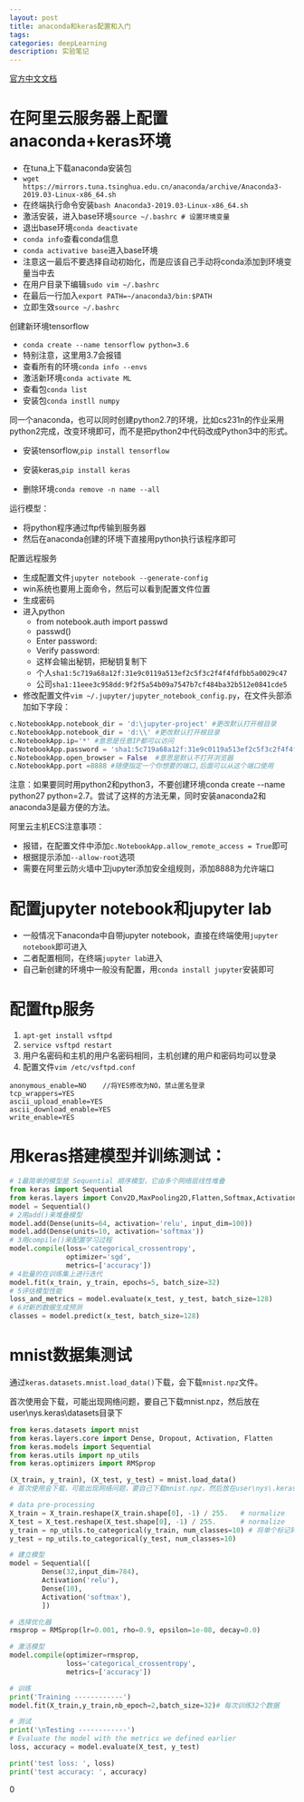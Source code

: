 ```yaml
---
layout: post
title: anaconda和keras配置和入门
tags:
categories: deepLearning
description: 实验笔记
---
```


[官方中文文档](https://keras.io/zh/)

# 在阿里云服务器上配置anaconda+keras环境
* 在tuna上下载anaconda安装包
* `wget https://mirrors.tuna.tsinghua.edu.cn/anaconda/archive/Anaconda3-2019.03-Linux-x86_64.sh`
* 在终端执行命令安装`bash Anaconda3-2019.03-Linux-x86_64.sh`
* 激活安装，进入base环境`source ~/.bashrc # 设置环境变量`
* 退出base环境`conda deactivate`
* `conda info`查看conda信息
* `conda activative base`进入base环境
* 注意这一最后不要选择自动初始化，而是应该自己手动将conda添加到环境变量当中去
* 在用户目录下编辑`sudo vim ~/.bashrc`
* 在最后一行加入`export PATH=~/anaconda3/bin:$PATH`
* 立即生效`source ~/.bashrc`

创建新环境tensorflow
* `conda create --name tensorflow python=3.6`
* 特别注意，这里用3.7会报错
* 查看所有的环境`conda info --envs`
* 激活新环境`conda activate ML`
* 查看包`conda list`
* 安装包`conda instll numpy`

同一个anaconda，也可以同时创建python2.7的环境，比如cs231n的作业采用python2完成，改变环境即可，而不是把python2中代码改成Python3中的形式。

* 安装tensorflow,`pip install tensorflow`
* 安装keras,`pip install keras`

* 删除环境`conda remove -n name --all`

运行模型：
* 将python程序通过ftp传输到服务器
* 然后在anaconda创建的环境下直接用python执行该程序即可

配置远程服务

* 生成配置文件`jupyter notebook --generate-config`
* win系统也要用上面命令，然后可以看到配置文件位置
* 生成密码
* 进入python
    * from notebook.auth import passwd
    * passwd()
    * Enter password:
    * Verify password:
    * 这样会输出秘钥，把秘钥复制下
    * 个人`sha1:5c719a68a12f:31e9c0119a513ef2c5f3c2f4f4fdfbb5a0029c47`
    * 公司`sha1:11eee3c958dd:9f2f5a54b09a7547b7cf484ba32b512e0841cde5`
* 修改配置文件`vim ~/.jupyter/jupyter_notebook_config.py`，在文件头部添加如下字段：

```python
c.NotebookApp.notebook_dir = 'd:\jupyter-project' #更改默认打开根目录
c.NotebookApp.notebook_dir = 'd:\\' #更改默认打开根目录
c.NotebookApp.ip='*' #意思是任意IP都可以访问
c.NotebookApp.password = 'sha1:5c719a68a12f:31e9c0119a513ef2c5f3c2f4f4fdfbb5a0029c47' #刚才那个生成的密文
c.NotebookApp.open_browser = False  #意思是默认不打开浏览器
c.NotebookApp.port =8888 #随便指定一个你想要的端口,后面可以从这个端口使用
```

注意：如果要同时用python2和python3，不要创建环境conda create --name python27 python=2.7。尝试了这样的方法无果，同时安装anaconda2和anaconda3是最方便的方法。

阿里云主机ECS注意事项：
* 报错，在配置文件中添加`c.NotebookApp.allow_remote_access = True`即可
* 根据提示添加`--allow-root`选项
* 需要在阿里云防火墙中卫jupyter添加安全组规则，添加8888为允许端口

# 配置jupyter notebook和jupyter lab
* 一般情况下anaconda中自带jupyter notebook，直接在终端使用`jupyter notebook`即可进入
* 二者配置相同，在终端`jupyter lab`进入
* 自己新创建的环境中一般没有配置，用`conda install jupyter`安装即可

# 配置ftp服务
1. `apt-get install vsftpd`
2. `service vsftpd restart`
3. 用户名密码和主机的用户名密码相同，主机创建的用户和密码均可以登录
4. 配置文件`vim /etc/vsftpd.conf`

```
anonymous_enable=NO    //将YES修改为NO，禁止匿名登录
tcp_wrappers=YES
ascii_upload_enable=YES
ascii_download_enable=YES
write_enable=YES
```

# 用keras搭建模型并训练测试：

```python
# 1最简单的模型是 Sequential 顺序模型，它由多个网络层线性堆叠
from keras import Sequential
from keras.layers import Conv2D,MaxPooling2D,Flatten,Softmax,Activation,Dense
model = Sequential()
# 2用add()来堆叠模型
model.add(Dense(units=64, activation='relu', input_dim=100))
model.add(Dense(units=10, activation='softmax'))
# 3用compile()来配置学习过程
model.compile(loss='categorical_crossentropy',
              optimizer='sgd',
              metrics=['accuracy'])
# 4批量的在训练集上进行迭代
model.fit(x_train, y_train, epochs=5, batch_size=32)
# 5评估模型性能
loss_and_metrics = model.evaluate(x_test, y_test, batch_size=128)
# 6对新的数据生成预测
classes = model.predict(x_test, batch_size=128)
```

# mnist数据集测试

通过`keras.datasets.mnist.load_data()`下载，会下载`mnist.npz`文件。

首次使用会下载，可能出现网络问题，要自己下载mnist.npz，然后放在user\nys\.keras\datasets目录下

```python
from keras.datasets import mnist
from keras.layers.core import Dense, Dropout, Activation, Flatten
from keras.models import Sequential
from keras.utils import np_utils
from keras.optimizers import RMSprop

(X_train, y_train), (X_test, y_test) = mnist.load_data()
# 首次使用会下载，可能出现网络问题，要自己下载mnist.npz，然后放在user\nys\.keras\datasets目录下

# data pre-processing
X_train = X_train.reshape(X_train.shape[0], -1) / 255.   # normalize
X_test = X_test.reshape(X_test.shape[0], -1) / 255.      # normalize
y_train = np_utils.to_categorical(y_train, num_classes=10) # 将单个标记转化为向量
y_test = np_utils.to_categorical(y_test, num_classes=10)

# 建立模型
model = Sequential([
        Dense(32,input_dim=784),
        Activation('relu'),
        Dense(10),
        Activation('softmax'),
        ])

# 选择优化器
rmsprop = RMSprop(lr=0.001, rho=0.9, epsilon=1e-08, decay=0.0)

# 激活模型
model.compile(optimizer=rmsprop,
              loss='categorical_crossentropy',
              metrics=['accuracy'])

# 训练
print('Training ------------')
model.fit(X_train,y_train,nb_epoch=2,batch_size=32)# 每次训练32个数据

# 测试
print('\nTesting ------------')
# Evaluate the model with the metrics we defined earlier
loss, accuracy = model.evaluate(X_test, y_test)

print('test loss: ', loss)
print('test accuracy: ', accuracy)
```










0
